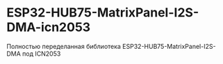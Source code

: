 # ESP32-HUB75-MatrixPanel-I2S-DMA-icn2053
Полностью переделанная библиотека ESP32-HUB75-MatrixPanel-I2S-DMA под ICN2053
